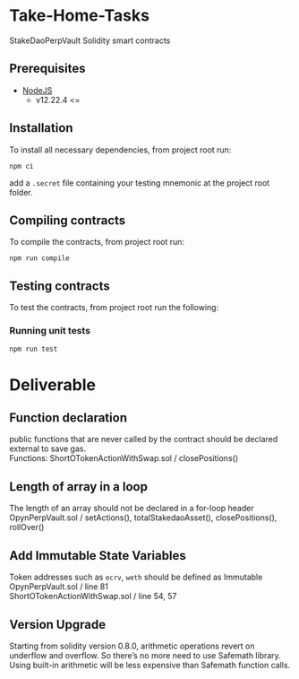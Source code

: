 # Take-Home-Tasks

StakeDaoPerpVault Solidity smart contracts

## Prerequisites

- [NodeJS](https://nodejs.org/en/)
  - v12.22.4 <=

## Installation

To install all necessary dependencies, from project root run:

```shell
npm ci
```

add a `.secret` file containing your testing mnemonic at the project root folder.

## Compiling contracts

To compile the contracts, from project root run:

```shell
npm run compile
```

## Testing contracts

To test the contracts, from project root run the following:

### Running unit tests

```shell
npm run test
```
# Deliverable

## Function declaration
public functions that are never called by the contract should be declared external to save gas.
<br/>Functions: ShortOTokenActionWithSwap.sol / closePositions()

## Length of array in a loop
The length of an array should not be declared in a for-loop header
<br/>OpynPerpVault.sol / setActions(), totalStakedaoAsset(), closePositions(), rollOver()

## Add Immutable State Variables
Token addresses such as  `ecrv`, `weth` should be defined as Immutable
<br/>OpynPerpVault.sol / line 81
<br/>ShortOTokenActionWithSwap.sol / line 54, 57

## Version Upgrade
Starting from solidity version 0.8.0, arithmetic operations revert on underflow and overflow. So there’s no more need to use Safemath library.
Using built-in arithmetic will be less expensive than Safemath function calls.
